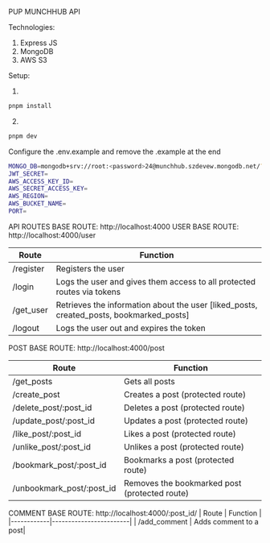 PUP MUNCHHUB API

Technologies: 
1. Express JS
2. MongoDB
3. AWS S3

Setup:

1. 
```bash
pnpm install
```
2. 
```bash
pnpm dev
```

Configure the .env.example and remove the .example at the end
```bash
MONGO_DB=mongodb+srv://root:<password>24@munchhub.szdevew.mongodb.net/?retryWrites=true&w=majority
JWT_SECRET=
AWS_ACCESS_KEY_ID=
AWS_SECRET_ACCESS_KEY=
AWS_REGION=
AWS_BUCKET_NAME=
PORT=
```
API ROUTES
BASE ROUTE: http://localhost:4000
USER BASE ROUTE: http://localhost:4000/user

| Route      | Function               |
|------------|------------------------|
| /register  | Registers the user     |
| /login     | Logs the user and gives them access to all protected routes via tokens|
| /get_user  | Retrieves the information about the user [liked_posts, created_posts, bookmarked_posts]|
| /logout    | Logs the user out and expires the token |


POST BASE ROUTE: http://localhost:4000/post

| Route      | Function               |
|------------|------------------------|
| /get_posts | Gets all posts|
| /create_post | Creates a post (protected route)|
| /delete_post/:post_id | Deletes a post (protected route)|
| /update_post/:post_id | Updates a post (protected route)|
| /like_post/:post_id   | Likes a post (protected route) |
| /unlike_post/:post_id   | Unlikes a post (protected route) |
| /bookmark_post/:post_id   | Bookmarks a post (protected route) |
| /unbookmark_post/:post_id   | Removes the bookmarked  post (protected route) |


COMMENT BASE ROUTE: http://localhost:4000/:post_id/
| Route      | Function               |
|------------|------------------------|
| /add_comment | Adds comment to a post|
